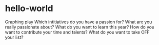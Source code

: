 # hello-world
Graphing play
Which intitiatives do you have a passion for?
What are you really passionate about?
What do you want to learn this year?
How do you want to contribute your time and talents?
What do you want to take OFF your list?
